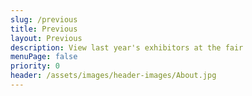 ```yaml
---
slug: /previous
title: Previous
layout: Previous
description: View last year's exhibitors at the fair
menuPage: false
priority: 0
header: /assets/images/header-images/About.jpg
---
```

